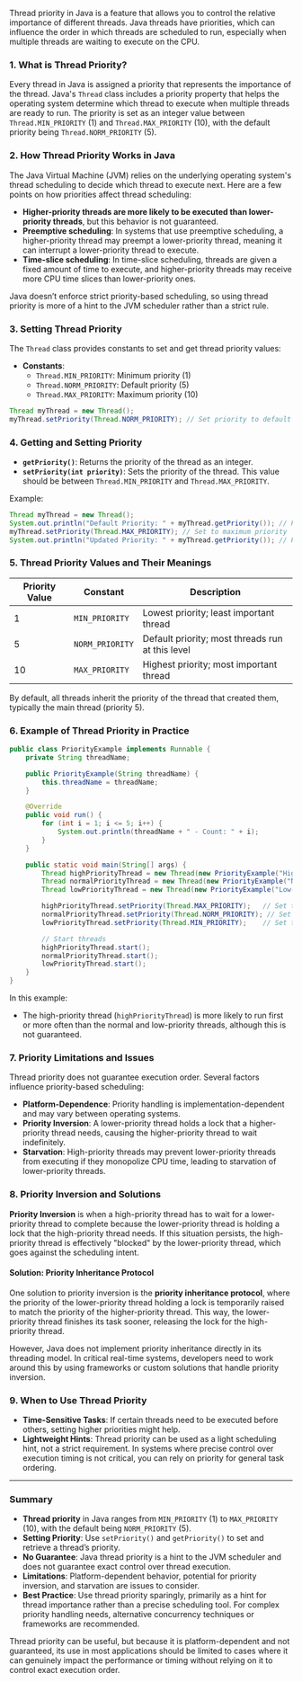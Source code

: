 Thread priority in Java is a feature that allows you to control the relative importance of different threads. Java threads have priorities, which can influence the order in which threads are scheduled to run, especially when multiple threads are waiting to execute on the CPU.

### 1. What is Thread Priority?

Every thread in Java is assigned a priority that represents the importance of the thread. Java's `Thread` class includes a priority property that helps the operating system determine which thread to execute when multiple threads are ready to run. The priority is set as an integer value between `Thread.MIN_PRIORITY` (1) and `Thread.MAX_PRIORITY` (10), with the default priority being `Thread.NORM_PRIORITY` (5).

### 2. How Thread Priority Works in Java

The Java Virtual Machine (JVM) relies on the underlying operating system's thread scheduling to decide which thread to execute next. Here are a few points on how priorities affect thread scheduling:

- **Higher-priority threads are more likely to be executed than lower-priority threads**, but this behavior is not guaranteed.
- **Preemptive scheduling**: In systems that use preemptive scheduling, a higher-priority thread may preempt a lower-priority thread, meaning it can interrupt a lower-priority thread to execute.
- **Time-slice scheduling**: In time-slice scheduling, threads are given a fixed amount of time to execute, and higher-priority threads may receive more CPU time slices than lower-priority ones.

Java doesn’t enforce strict priority-based scheduling, so using thread priority is more of a hint to the JVM scheduler rather than a strict rule.

### 3. Setting Thread Priority

The `Thread` class provides constants to set and get thread priority values:
- **Constants**:
  - `Thread.MIN_PRIORITY`: Minimum priority (1)
  - `Thread.NORM_PRIORITY`: Default priority (5)
  - `Thread.MAX_PRIORITY`: Maximum priority (10)

```java
Thread myThread = new Thread();
myThread.setPriority(Thread.NORM_PRIORITY); // Set priority to default
```

### 4. Getting and Setting Priority

- **`getPriority()`**: Returns the priority of the thread as an integer.
- **`setPriority(int priority)`**: Sets the priority of the thread. This value should be between `Thread.MIN_PRIORITY` and `Thread.MAX_PRIORITY`.

Example:

```java
Thread myThread = new Thread();
System.out.println("Default Priority: " + myThread.getPriority()); // Prints 5
myThread.setPriority(Thread.MAX_PRIORITY); // Set to maximum priority
System.out.println("Updated Priority: " + myThread.getPriority()); // Prints 10
```

### 5. Thread Priority Values and Their Meanings

| Priority Value | Constant         | Description                                     |
|----------------|------------------|-------------------------------------------------|
| 1              | `MIN_PRIORITY`   | Lowest priority; least important thread         |
| 5              | `NORM_PRIORITY`  | Default priority; most threads run at this level|
| 10             | `MAX_PRIORITY`   | Highest priority; most important thread         |

By default, all threads inherit the priority of the thread that created them, typically the main thread (priority 5).

### 6. Example of Thread Priority in Practice

```java
public class PriorityExample implements Runnable {
    private String threadName;

    public PriorityExample(String threadName) {
        this.threadName = threadName;
    }

    @Override
    public void run() {
        for (int i = 1; i <= 5; i++) {
            System.out.println(threadName + " - Count: " + i);
        }
    }

    public static void main(String[] args) {
        Thread highPriorityThread = new Thread(new PriorityExample("High-Priority"));
        Thread normalPriorityThread = new Thread(new PriorityExample("Normal-Priority"));
        Thread lowPriorityThread = new Thread(new PriorityExample("Low-Priority"));

        highPriorityThread.setPriority(Thread.MAX_PRIORITY);   // Set to 10
        normalPriorityThread.setPriority(Thread.NORM_PRIORITY); // Set to 5
        lowPriorityThread.setPriority(Thread.MIN_PRIORITY);    // Set to 1

        // Start threads
        highPriorityThread.start();
        normalPriorityThread.start();
        lowPriorityThread.start();
    }
}
```

In this example:
- The high-priority thread (`highPriorityThread`) is more likely to run first or more often than the normal and low-priority threads, although this is not guaranteed.

### 7. Priority Limitations and Issues

Thread priority does not guarantee execution order. Several factors influence priority-based scheduling:
- **Platform-Dependence**: Priority handling is implementation-dependent and may vary between operating systems.
- **Priority Inversion**: A lower-priority thread holds a lock that a higher-priority thread needs, causing the higher-priority thread to wait indefinitely.
- **Starvation**: High-priority threads may prevent lower-priority threads from executing if they monopolize CPU time, leading to starvation of lower-priority threads.

### 8. Priority Inversion and Solutions

**Priority Inversion** is when a high-priority thread has to wait for a lower-priority thread to complete because the lower-priority thread is holding a lock that the high-priority thread needs. If this situation persists, the high-priority thread is effectively "blocked" by the lower-priority thread, which goes against the scheduling intent.

#### Solution: Priority Inheritance Protocol
One solution to priority inversion is the **priority inheritance protocol**, where the priority of the lower-priority thread holding a lock is temporarily raised to match the priority of the higher-priority thread. This way, the lower-priority thread finishes its task sooner, releasing the lock for the high-priority thread.

However, Java does not implement priority inheritance directly in its threading model. In critical real-time systems, developers need to work around this by using frameworks or custom solutions that handle priority inversion.

### 9. When to Use Thread Priority

- **Time-Sensitive Tasks**: If certain threads need to be executed before others, setting higher priorities might help.
- **Lightweight Hints**: Thread priority can be used as a light scheduling hint, not a strict requirement. In systems where precise control over execution timing is not critical, you can rely on priority for general task ordering.

---

### Summary

- **Thread priority** in Java ranges from `MIN_PRIORITY` (1) to `MAX_PRIORITY` (10), with the default being `NORM_PRIORITY` (5).
- **Setting Priority**: Use `setPriority()` and `getPriority()` to set and retrieve a thread’s priority.
- **No Guarantee**: Java thread priority is a hint to the JVM scheduler and does not guarantee exact control over thread execution.
- **Limitations**: Platform-dependent behavior, potential for priority inversion, and starvation are issues to consider.
- **Best Practice**: Use thread priority sparingly, primarily as a hint for thread importance rather than a precise scheduling tool. For complex priority handling needs, alternative concurrency techniques or frameworks are recommended.

Thread priority can be useful, but because it is platform-dependent and not guaranteed, its use in most applications should be limited to cases where it can genuinely impact the performance or timing without relying on it to control exact execution order.